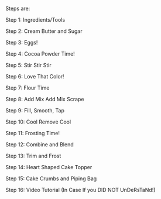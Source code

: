 Steps are:

Step 1: Ingredients/Tools

Step 2: Cream Butter and Sugar

Step 3: Eggs!

Step 4: Cocoa Powder Time!

Step 5: Stir Stir Stir

Step 6: Love That Color!

Step 7: Flour Time

Step 8: Add Mix Add Mix Scrape

Step 9: Fill, Smooth, Tap

Step 10: Cool Remove Cool

Step 11: Frosting Time!

Step 12: Combine and Blend

Step 13: Trim and Frost

Step 14: Heart Shaped Cake Topper

Step 15: Cake Crumbs and Piping Bag

Step 16: Video Tutorial (In Case If you DID NOT UnDeRsTaNd!)
